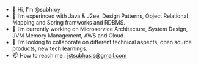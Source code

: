 - 👋 Hi, I’m @subhroy
- 👀 I’m experinced with Java & J2ee, Design Patterns, Object Relational Mapping and Spring framworks and RDBMS.
- 🌱 I’m currently working on Microservice Architecture, System Design, JVM Memory Management, AWS and Cloud.
- 💞️ I’m looking to collaborate on different technical aspects, open source products, new tech learnings.
- 📫 How to reach me : jstsubhasis@gmail.com

<!---
subhroy/subhroy is a ✨ special ✨ repository because its `README.md` (this file) appears on your GitHub profile.
You can click the Preview link to take a look at your changes.
--->
